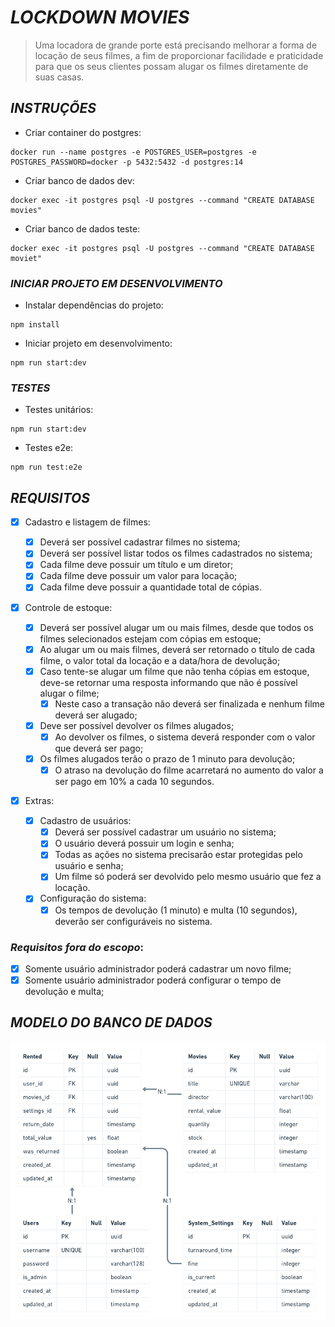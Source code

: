 # _LOCKDOWN MOVIES_

> Uma locadora de grande porte está precisando melhorar a forma de locação de seus filmes, a fim de proporcionar facilidade e praticidade para que os seus clientes possam alugar os filmes diretamente de suas casas.

## _INSTRUÇÕES_

- Criar container do postgres:

```
docker run --name postgres -e POSTGRES_USER=postgres -e POSTGRES_PASSWORD=docker -p 5432:5432 -d postgres:14
```

- Criar banco de dados dev:

```
docker exec -it postgres psql -U postgres --command "CREATE DATABASE movies"
```

- Criar banco de dados teste:

```
docker exec -it postgres psql -U postgres --command "CREATE DATABASE moviet"
```

### _INICIAR PROJETO EM DESENVOLVIMENTO_

- Instalar dependências do projeto:

```
npm install
```

- Iniciar projeto em desenvolvimento:

```
npm run start:dev
```

### _TESTES_

- Testes unitários:

```
npm run start:dev
```

- Testes e2e:

```
npm run test:e2e
```

## _REQUISITOS_

- [x] Cadastro e listagem de filmes:

  - [x] Deverá ser possível cadastrar filmes no sistema;
  - [x] Deverá ser possível listar todos os filmes cadastrados no sistema;
  - [x] Cada filme deve possuir um título e um diretor;
  - [x] Cada filme deve possuir um valor para locação;
  - [x] Cada filme deve possuir a quantidade total de cópias.

- [x] Controle de estoque:

  - [x] Deverá ser possível alugar um ou mais filmes, desde que todos os filmes selecionados estejam com cópias em estoque;
  - [x] Ao alugar um ou mais filmes, deverá ser retornado o título de cada filme, o valor total da locação e a data/hora de devolução;
  - [x] Caso tente-se alugar um filme que não tenha cópias em estoque, deve-se retornar uma resposta informando que não é possível alugar o filme;
    - [x] Neste caso a transação não deverá ser finalizada e nenhum filme deverá ser alugado;
  - [x] Deve ser possível devolver os filmes alugados;
    - [x] Ao devolver os filmes, o sistema deverá responder com o valor que deverá ser pago;
  - [x] Os filmes alugados terão o prazo de 1 minuto para devolução;
    - [x] O atraso na devolução do filme acarretará no aumento do valor a ser pago em 10% a cada 10 segundos.

- [x] Extras:

  - [x] Cadastro de usuários:
    - [x] Deverá ser possível cadastrar um usuário no sistema;
    - [x] O usuário deverá possuir um login e senha;
    - [x] Todas as ações no sistema precisarão estar protegidas pelo usuário e senha;
    - [x] Um filme só poderá ser devolvido pelo mesmo usuário que fez a locação.
  - [x] Configuração do sistema:
    - [x] Os tempos de devolução (1 minuto) e multa (10 segundos), deverão ser configuráveis no sistema.

### _Requisitos fora do escopo_:

- [x] Somente usuário administrador poderá cadastrar um novo filme;
- [x] Somente usuário administrador poderá configurar o tempo de devolução e multa;

## _MODELO DO BANCO DE DADOS_

[<img src="./modelagem.png" alt="Modelo de Dados"/>](#)
